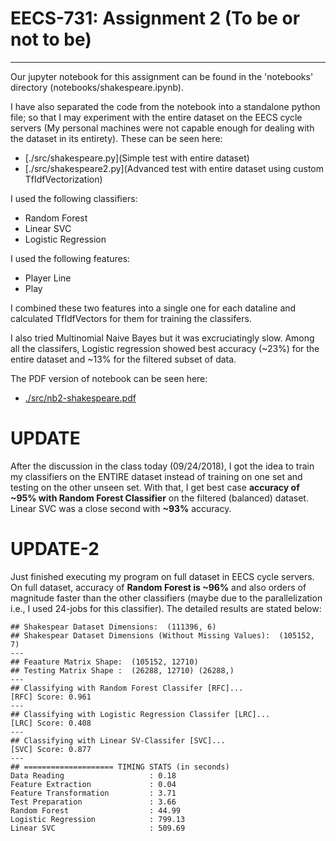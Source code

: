 # EECS-731: Assignment 2 (To be or not to be)
---
Our jupyter notebook for this assignment can be found in the 'notebooks' directory (notebooks/shakespeare.ipynb).


I have also separated the code from the notebook into a standalone python file;
so that I may experiment with the entire dataset on the EECS cycle servers (My
personal machines were not capable enough for dealing with the dataset in its
entirety). These can be seen here:

- [./src/shakespeare.py](Simple test with entire dataset)
- [./src/shakespeare2.py](Advanced test with entire dataset using custom TfIdfVectorization)

I used the following classifiers:
- Random Forest
- Linear SVC
- Logistic Regression

I used the following features:
- Player Line
- Play

I combined these two features into a single one for each dataline and calculated TfIdfVectors for them for training the classifers.

I also tried Multinomial Naive Bayes but it was excruciatingly slow. Among all
the classifers, Logistic regression showed best accuracy (~23%) for the entire
dataset and ~13% for the filtered subset of data.

The PDF version of notebook can be seen here:
- [./src/nb2-shakespeare.pdf](Report)

# UPDATE
After the discussion in the class today (09/24/2018), I got the idea to train
my classifiers on the ENTIRE dataset instead of training on one set and testing
on the other unseen set. With that, I get best case **accuracy of ~95% with
Random Forest Classifier** on the filtered (balanced) dataset.
Linear SVC was a close second with **~93%** accuracy.

# UPDATE-2
Just finished executing my program on full dataset in EECS cycle servers.
On full dataset, accuracy of **Random Forest is ~96%** and also orders of
magnitude faster than the other classifiers (maybe due to the parallelization
i.e., I used 24-jobs for this classifier). The detailed results are stated
below:

```
## Shakespear Dataset Dimensions:  (111396, 6)
## Shakespear Dataset Dimensions (Without Missing Values):  (105152, 7)
---
## Feaature Matrix Shape:  (105152, 12710)
## Testing Matrix Shape :  (26288, 12710) (26288,)
---
## Classifying with Random Forest Classifer [RFC]...
[RFC] Score: 0.961
---
## Classifying with Logistic Regression Classifer [LRC]...
[LRC] Score: 0.408
---
## Classifying with Linear SV-Classifer [SVC]...
[SVC] Score: 0.877
---
## ==================== TIMING STATS (in seconds)
Data Reading                   : 0.18
Feature Extraction             : 0.04
Feature Transformation         : 3.71
Test Preparation               : 3.66
Random Forest                  : 44.99
Logistic Regression            : 799.13
Linear SVC                     : 509.69
```
